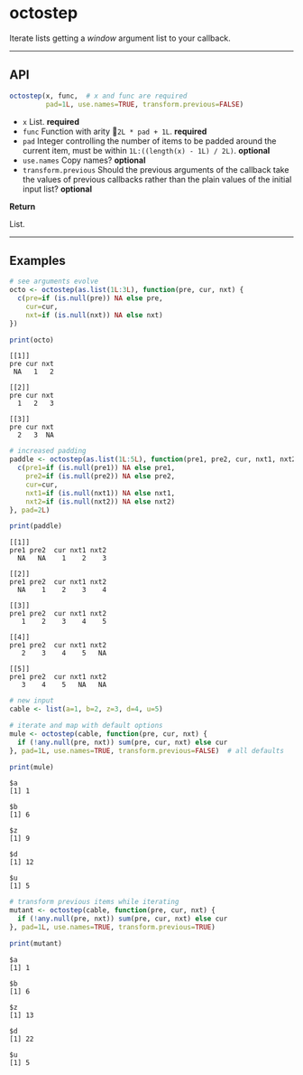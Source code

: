 octostep
================

Iterate lists getting a *window* argument list to your callback.

------------------------------------------------------------------------

API
---

``` r
octostep(x, func,  # x and func are required
         pad=1L, use.names=TRUE, transform.previous=FALSE)
```

-   `x` List. **required**
-   `func` Function with arity `2L * pad + 1L`. **required**
-   `pad` Integer controlling the number of items to be padded around the current item, must be within `1L:((length(x) - 1L) / 2L)`. **optional**
-   `use.names` Copy names? **optional**
-   `transform.previous` Should the previous arguments of the callback take the values of previous callbacks rather than the plain values of the initial input list? **optional**

**Return**

List.

------------------------------------------------------------------------

Examples
--------

``` r
# see arguments evolve
octo <- octostep(as.list(1L:3L), function(pre, cur, nxt) {
  c(pre=if (is.null(pre)) NA else pre, 
    cur=cur, 
    nxt=if (is.null(nxt)) NA else nxt)
})

print(octo)
```

    [[1]]
    pre cur nxt 
     NA   1   2 

    [[2]]
    pre cur nxt 
      1   2   3 

    [[3]]
    pre cur nxt 
      2   3  NA 

``` r
# increased padding
paddle <- octostep(as.list(1L:5L), function(pre1, pre2, cur, nxt1, nxt2) {
  c(pre1=if (is.null(pre1)) NA else pre1, 
    pre2=if (is.null(pre2)) NA else pre2, 
    cur=cur, 
    nxt1=if (is.null(nxt1)) NA else nxt1,
    nxt2=if (is.null(nxt2)) NA else nxt2)
}, pad=2L)

print(paddle)
```

    [[1]]
    pre1 pre2  cur nxt1 nxt2 
      NA   NA    1    2    3 

    [[2]]
    pre1 pre2  cur nxt1 nxt2 
      NA    1    2    3    4 

    [[3]]
    pre1 pre2  cur nxt1 nxt2 
       1    2    3    4    5 

    [[4]]
    pre1 pre2  cur nxt1 nxt2 
       2    3    4    5   NA 

    [[5]]
    pre1 pre2  cur nxt1 nxt2 
       3    4    5   NA   NA 

``` r
# new input
cable <- list(a=1, b=2, z=3, d=4, u=5)

# iterate and map with default options
mule <- octostep(cable, function(pre, cur, nxt) {
  if (!any.null(pre, nxt)) sum(pre, cur, nxt) else cur
}, pad=1L, use.names=TRUE, transform.previous=FALSE)  # all defaults

print(mule)
```

    $a
    [1] 1

    $b
    [1] 6

    $z
    [1] 9

    $d
    [1] 12

    $u
    [1] 5

``` r
# transform previous items while iterating
mutant <- octostep(cable, function(pre, cur, nxt) {
  if (!any.null(pre, nxt)) sum(pre, cur, nxt) else cur
}, pad=1L, use.names=TRUE, transform.previous=TRUE)

print(mutant)
```

    $a
    [1] 1

    $b
    [1] 6

    $z
    [1] 13

    $d
    [1] 22

    $u
    [1] 5
